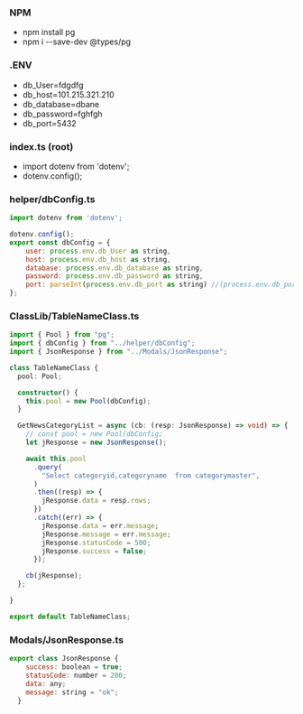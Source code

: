 ### NPM 
* npm install pg
* npm i --save-dev @types/pg


### .ENV
* db_User=fdgdfg
* db_host=101.215.321.210
* db_database=dbane
* db_password=fghfgh
* db_port=5432

### index.ts (root)
* import dotenv from 'dotenv';
* dotenv.config();


###  helper/dbConfig.ts
```js
import dotenv from 'dotenv';

dotenv.config();
export const dbConfig = {
    user: process.env.db_User as string,
    host: process.env.db_host as string,
    database: process.env.db_database as string,
    password: process.env.db_password as string,
    port: parseInt(process.env.db_port as string) //(process.env.db_port as string) as unknown as number
};
```

### ClassLib/TableNameClass.ts
```ts
import { Pool } from "pg";
import { dbConfig } from "../helper/dbConfig";
import { JsonResponse } from "../Modals/JsonResponse";

class TableNameClass {
  pool: Pool;

  constructor() {
    this.pool = new Pool(dbConfig);
  }

  GetNewsCategoryList = async (cb: (resp: JsonResponse) => void) => {
    // const pool = new Pool(dbConfig;
    let jResponse = new JsonResponse();

    await this.pool
      .query(
        "Select categoryid,categoryname  from categorymaster",
      )
      .then((resp) => {
        jResponse.data = resp.rows;
      })
      .catch((err) => {
        jResponse.data = err.message;
        jResponse.message = err.message;
        jResponse.statusCode = 500;
        jResponse.success = false;
      });

    cb(jResponse);
  };

}

export default TableNameClass;


```

### Modals/JsonResponse.ts
```js
export class JsonResponse {
    success: boolean = true;
    statusCode: number = 200;
    data: any;
    message: string = "ok";
  }
```




